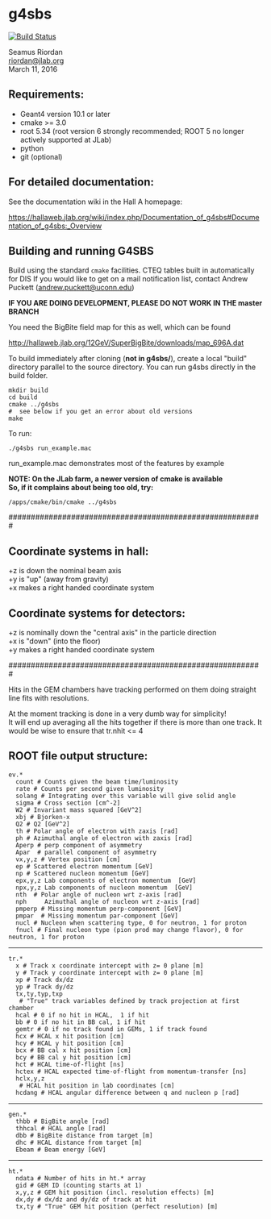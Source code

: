 # g4sbs
[![Build Status](https://travis-ci.org/JeffersonLab/g4sbs.svg?branch=master)](https://travis-ci.org/JeffersonLab/g4sbs)

Seamus Riordan  
riordan@jlab.org  
March 11, 2016  

## Requirements:

- Geant4 version 10.1 or later
- cmake >= 3.0
- root 5.34 (root version 6 strongly recommended; ROOT 5 no longer actively supported at JLab)
- python
- git (optional)
## For detailed documentation:
See the documentation wiki in the Hall A homepage:

https://hallaweb.jlab.org/wiki/index.php/Documentation_of_g4sbs#Documentation_of_g4sbs:_Overview

## Building and running G4SBS
Build using the standard `cmake` facilities. CTEQ tables built in automatically for DIS
If you would like to get on a mail notification list, contact Andrew Puckett (andrew.puckett@uconn.edu)

**IF YOU ARE DOING DEVELOPMENT, PLEASE DO NOT WORK IN THE master BRANCH**

You need the BigBite field map for this as well, which can be found

http://hallaweb.jlab.org/12GeV/SuperBigBite/downloads/map_696A.dat

To build immediately after cloning (**not in g4sbs/**), create a local "build" directory parallel to the source directory. You can run g4sbs directly in the build folder. 

```shell
mkdir build
cd build
cmake ../g4sbs
#  see below if you get an error about old versions
make
```
To run:
```shell
./g4sbs run_example.mac
```

run_example.mac demonstrates most of the features by example


**NOTE:  On the JLab farm, a newer version of cmake is available**  
**So, if it complains about being too old, try:**
```shell
/apps/cmake/bin/cmake ../g4sbs  
```
#########################################################

## Coordinate systems in hall:

+z is down the nominal beam axis  
+y is "up" (away from gravity)  
+x makes a right handed coordinate system  

## Coordinate systems for detectors:

+z is nominally down the "central axis" in the particle direction  
+x is "down" (into the floor)  
+y makes a right handed coordinate system  

#########################################################

Hits in the GEM chambers have tracking performed on them doing
straight line fits with resolutions.

At the moment tracking is done in a very dumb way for simplicity!  
It will end up averaging all the hits together if there is more 
than one track.  It would be wise to ensure that tr.nhit <= 4

## ROOT file output structure:

```shell
ev.*  
  count # Counts given the beam time/luminosity  
  rate # Counts per second given luminosity  
  solang # Integrating over this variable will give solid angle   
  sigma # Cross section [cm^-2]  
  W2 # Invariant mass squared [GeV^2]  
  xbj # Bjorken-x  
  Q2 # Q2 [GeV^2]  
  th # Polar angle of electron with zaxis [rad]  
  ph # Azimuthal angle of electron with zaxis [rad]  
  Aperp # perp component of asymmetry  
  Apar  # parallel component of asymmetry  
  vx,y,z # Vertex position [cm]  
  ep # Scattered electron momentum [GeV]  
  np # Scattered nucleon momentum [GeV]  
  epx,y,z Lab components of electron momentum  [GeV]  
  npx,y,z Lab components of nucleon momentum  [GeV]  
  nth  # Polar angle of nucleon wrt z-axis [rad]  
  nph     Azimuthal angle of nucleon wrt z-axis [rad]  
  pmperp # Missing momentum perp-component [GeV]  
  pmpar  # Missing momentum par-component [GeV]  
  nucl # Nucleon when scattering type, 0 for neutron, 1 for proton  
  fnucl # Final nucleon type (pion prod may change flavor), 0 for neutron, 1 for proton  
```
-----------------------------------------------
```shell
tr.*
  x # Track x coordinate intercept with z= 0 plane [m]
  y # Track y coordinate intercept with z= 0 plane [m]
  xp # Track dx/dz
  yp # Track dy/dz
  tx,ty,typ,txp
   # "True" track variables defined by track projection at first chamber
  hcal # 0 if no hit in HCAL,  1 if hit
  bb # 0 if no hit in BB cal, 1 if hit
  gemtr # 0 if no track found in GEMs, 1 if track found
  hcx # HCAL x hit position [cm]
  hcy # HCAL y hit position [cm]
  bcx # BB cal x hit position [cm]
  bcy # BB cal y hit position [cm]
  hct # HCAL time-of-flight [ns]
  hctex # HCAL expected time-of-flight from momentum-transfer [ns]
  hclx,y,z
   # HCAL hit position in lab coordinates [cm]
  hcdang # HCAL angular difference between q and nucleon p [rad]
```
-----------------------------------------------
```shell
gen.*
  thbb # BigBite angle [rad]
  thhcal # HCAL angle [rad]
  dbb # BigBite distance from target [m]
  dhc # HCAL distance from target [m]
  Ebeam # Beam energy [GeV]
```

-----------------------------------------------
```shell
ht.*
  ndata # Number of hits in ht.* array
  gid # GEM ID (counting starts at 1)
  x,y,z # GEM hit position (incl. resolution effects) [m]
  dx,dy # dx/dz and dy/dz of track at hit
  tx,ty # "True" GEM hit position (perfect resolution) [m]
```



